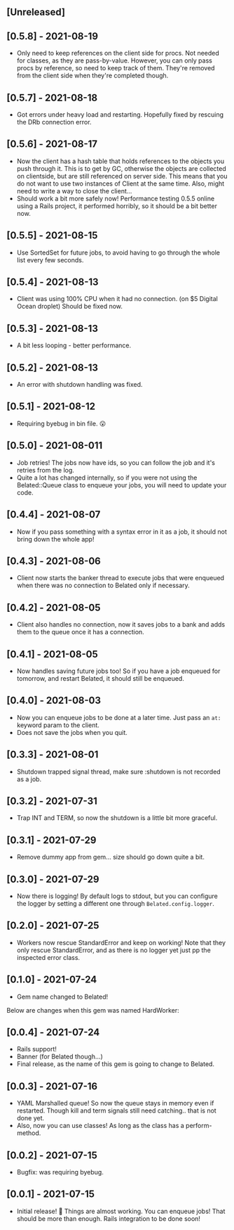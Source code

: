 ## [Unreleased]

## [0.5.8] - 2021-08-19

- Only need to keep references on the client side for procs. Not needed for classes, as they are pass-by-value. However, you can only pass procs by reference, so need to keep track of them. They're removed from the client side when they're completed though. 

## [0.5.7] - 2021-08-18

- Got errors under heavy load and restarting. Hopefully fixed by rescuing the DRb connection error.
## [0.5.6] - 2021-08-17

- Now the client has a hash table that holds references to the objects you push through it. This is to get by GC, otherwise the objects are collected on clientside, but are still referenced on server side. This means that you do not want to use two instances of Client at the same time. Also, might need to write a way to close the client...
- Should work a bit more safely now! Performance testing 0.5.5 online using a Rails project, it performed horribly, so it should be a bit better now. 
## [0.5.5] - 2021-08-15

- Use SortedSet for future jobs, to avoid having to go through the whole list every few seconds. 


## [0.5.4] - 2021-08-13

- Client was using 100% CPU when it had no connection. (on $5 Digital Ocean droplet) Should be fixed now. 

## [0.5.3] - 2021-08-13

- A bit less looping - better performance.
## [0.5.2] - 2021-08-13

- An error with shutdown handling was fixed.

## [0.5.1] - 2021-08-12

- Requiring byebug in bin file. 😮

## [0.5.0] - 2021-08-011

- Job retries! The jobs now have ids, so you can follow the job and it's retries from the log. 
- Quite a lot has changed internally, so if you were not using the Belated::Queue class to enqueue your jobs, you will need to update your code.

## [0.4.4] - 2021-08-07

- Now if you pass something with a syntax error in it as a job, it should not bring down the whole app! 

## [0.4.3] - 2021-08-06

- Client now starts the banker thread to execute jobs that were enqueued when there was no connection to Belated only if necessary. 
## [0.4.2] - 2021-08-05

- Client also handles no connection, now it saves jobs to a bank and adds them to the queue once it has a connection.  
## [0.4.1] - 2021-08-05

- Now handles saving future jobs too! So if you have a job enqueued for tomorrow, and restart Belated, it should still be enqueued. 

## [0.4.0] - 2021-08-03

- Now you can enqueue jobs to be done at a later time. Just pass an `at:` keyword param to the client. 
- Does not save the jobs when you quit. 

## [0.3.3] - 2021-08-01

- Shutdown trapped signal thread, make sure :shutdown is not recorded as a job. 

## [0.3.2] - 2021-07-31

- Trap INT and TERM, so now the shutdown is a little bit more graceful. 

## [0.3.1] - 2021-07-29

- Remove dummy app from gem... size should go down quite a bit. 

## [0.3.0] - 2021-07-29

- Now there is logging! By default logs to stdout, but you can configure the logger by setting a different one through `Belated.config.logger`. 
## [0.2.0] - 2021-07-25

- Workers now rescue StandardError and keep on working! 
Note that they only rescue StandardError, and as there is no logger yet just pp the inspected error class. 

## [0.1.0] - 2021-07-24

- Gem name changed to Belated!

Below are changes when this gem was named HardWorker:

## [0.0.4] - 2021-07-24

- Rails support!
- Banner (for Belated though...)
- Final release, as the name of this gem is going to change to Belated.
## [0.0.3] - 2021-07-16

- YAML Marshalled queue! So now the queue stays in memory even if restarted. Though kill and term signals still need catching.. that is not done yet.
- Also, now you can use classes! As long as the class has a perform-method.

## [0.0.2] - 2021-07-15

- Bugfix: was requiring byebug.

## [0.0.1] - 2021-07-15

- Initial release! :tada:
  Things are almost working. You can enqueue jobs! That should be more than enough.
  Rails integration to be done soon!
